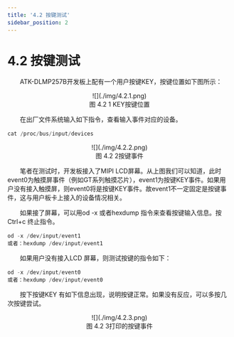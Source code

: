 ```yaml
---
title: '4.2 按键测试'
sidebar_position: 2
---
```


# 4.2 按键测试

&emsp;&emsp;ATK-DLMP257B开发板上配有一个用户按键KEY，按键位置如下图所示：


<center>
![](./img/4.2.1.png)<br />
图 4.2 1 KEY按键位置
</center>

&emsp;&emsp;在出厂文件系统输入如下指令，查看输入事件对应的设备。

```c#
cat /proc/bus/input/devices
```

<center>
![](./img/4.2.2.png)<br />
图 4.2 2按键事件
</center>

&emsp;&emsp;笔者在测试时，开发板接入了MIPI LCD屏幕。从上图我们可以知道，此时event0为触摸屏事件（例如GT系列触摸芯片），event1为按键KEY事件。如果用户没有接入触摸屏，则event0将是按键KEY事件。故event1不一定固定是按键事件，这与用户板卡上接入的设备情况相关。

&emsp;&emsp;如果接了屏幕，可以用od -x 或者hexdump 指令来查看按键输入信息。按Ctrl+c 终止指令。

```c#
od -x /dev/input/event1
或者：hexdump /dev/input/event1
```

&emsp;&emsp;如果用户没有接入LCD 屏幕，则测试按键的指令如下：

```c#
od -x /dev/input/event0
或者：hexdump /dev/input/event0
```

&emsp;&emsp;按下按键KEY 有如下信息出现，说明按键正常。如果没有反应，可以多按几次按键尝试。

<center>
![](./img/4.2.3.png)<br />
图 4.2 3打印的按键事件
</center>



